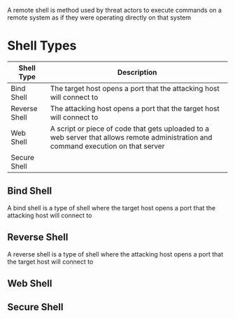 A remote shell is method used by threat actors to execute commands on a remote system as if they were operating directly on that system

# Shell Types

| Shell Type | Description |
| --- | --- |
| Bind Shell | The target host opens a port that the attacking host will connect to |
| Reverse Shell | The attacking host opens a port that the target host will connect to |
| Web Shell | A script or piece of code that gets uploaded to a web server that allows remote administration and command execution on that server |
| Secure Shell | |

## Bind Shell

A bind shell is a type of shell where the target host opens a port that the attacking host will connect to

## Reverse Shell

A reverse shell is a type of shell where the attacking host opens a port that the target host will connect to

## Web Shell

## Secure Shell
